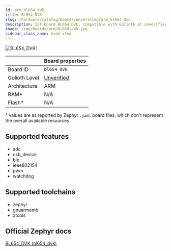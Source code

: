 ```yaml
---
id: arm_bl654_dvk
title: BL654_DVK
slug: /hardware/catalog/boards/unverified/arm_bl654_dvk
description: IoT board BL654_DVK, compatible with Golioth at unverified level.
image: /img/boards/arm/bl654_dvk.jpg
sidebar_class_name: hide-item
---
```


[//]: # (This is an auto-generated file, do not edit! Changes to it will be lost upon re-generation)

![BL654_DVK!](/img/boards/arm/bl654_dvk.jpg "BL654_DVK")

|                | Board properties     |
| -------------  | -------------------- |
| Board ID       | `bl654_dvk` |
| Golioth Level  | [Unverified](/hardware#unverified-boards) |
| Architecture   | ARM |
| RAM*           | N/A |
| Flash*         | N/A |

\* values are as reported by Zephyr `.yaml` board files, which don't represent the overall available resources



## Supported features

* adc
* usb_device
* ble
* ieee802154
* pwm
* watchdog

## Supported toolchains

* zephyr
* gnuarmemb
* xtools

## Official Zephyr docs

[BL654_DVK (bl654_dvk)](https://docs.zephyrproject.org/latest/boards/arm/bl654_dvk/doc/index.html)

